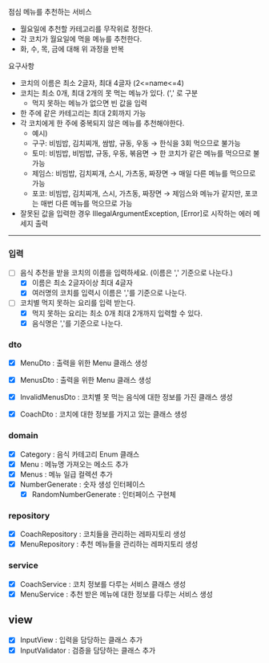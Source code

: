 점심 메뉴를 추천하는 서비스
 - 월요일에 추천할 카테고리를 무작위로 정한다.
 - 각 코치가 월요일에 먹을 메뉴를 추천한다.
 - 화, 수, 목, 금에 대해 위 과정을 반복

요구사항
 - 코치의 이름은 최소 2글자, 최대 4글자 (2<=name<=4)
 - 코치는 최소 0개, 최대 2개의 못 먹는 메뉴가 있다. (',' 로 구분
    - 먹지 못하는 메뉴가 없으면 빈 값을 입력
 - 한 주에 같은 카테고리는 최대 2회까지 가능
 - 각 코치에게 한 주에 중복되지 않은 메뉴를 추천해야한다.
     - 예시)
     - 구구: 비빔밥, 김치찌개, 쌈밥, 규동, 우동 → 한식을 3회 먹으므로 불가능
     - 토미: 비빔밥, 비빔밥, 규동, 우동, 볶음면 → 한 코치가 같은 메뉴를 먹으므로 불가능
     - 제임스: 비빔밥, 김치찌개, 스시, 가츠동, 짜장면 → 매일 다른 메뉴를 먹으므로 가능
     - 포코: 비빔밥, 김치찌개, 스시, 가츠동, 짜장면 → 제임스와 메뉴가 같지만, 포코는 매번 다른 메뉴를 먹으므로 가능
- 잘못된 값을 입력한 경우 IllegalArgumentException, [Error]로 시작하는 에러 메세지 출력

---

### 입력 
 - [ ] 음식 추천을 받을 코치의 이름을 입력하세요. (이름은 ',' 기준으로 나눈다.)
   - [x] 이름은 최소 2글자이상 최대 4글자
   - [x] 여러명의 코치를 입력시 이름은 ','를 기준으로 나눈다.
 - [ ] 코치별 먹지 못하는 요리를 입력 받는다. 
   - [x] 먹지 못하는 요리는 최소 0개 최대 2개까지 입력할 수 있다.
   - [x] 음식명은 ','를 기준으로 나눈다.
 
### dto
- [x] MenuDto : 출력을 위한 Menu 클래스 생성
- [x] MenusDto : 출력을 위한 Menu 클래스 생성
- [x] InvalidMenusDto : 코치별 못 먹는 음식에 대한 정보를 가진 클래스 생성
- [x] CoachDto : 코치에 대한 정보를 가지고 있는 클래스 생성


### domain
- [x] Category : 음식 카테고리 Enum 클래스
- [x] Menu : 메뉴명 가져오는 메소드 추가
- [x] Menus : 메뉴 일급 컬렉션 추가 
- [x] NumberGenerate : 숫자 생성 인터페이스
   - [x] RandomNumberGenerate : 인터페이스 구현체

### repository
- [x] CoachRepository : 코치들을 관리하는 레파지토리 생성
- [x] MenuRepository : 추천 메뉴들을 관리하는 레파지토리 생성

### service
- [x] CoachService :  코치 정보를 다루는 서비스 클래스 생성
- [x] MenuService : 추천 받은 메뉴에 대한 정보를 다루는 서비스 생성
## view
- [x] InputView : 입력을 담당하는 클래스 추가
- [x] InputValidator : 검증을 담당하는 클래스 추가